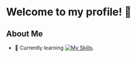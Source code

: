  # Welcome to my profile! 👋

## About Me

- 🌱 Currently learning [![My Skills](https://skillicons.dev/icons?i=haxeflixel,haxe&theme=dark)](https://skillicons.dev).
